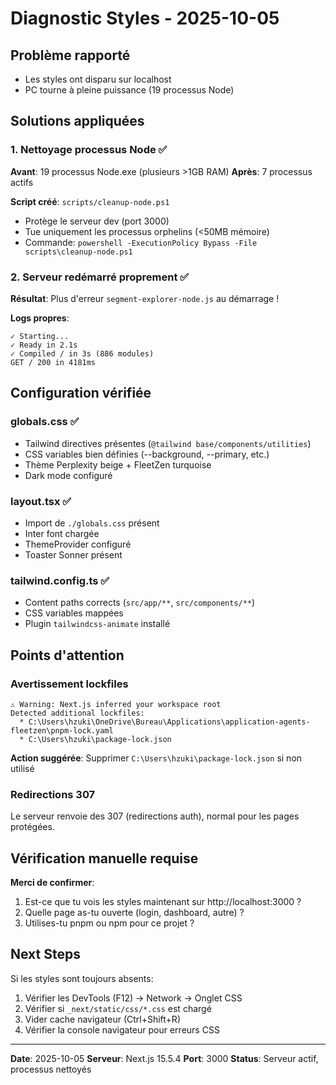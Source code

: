 # Diagnostic Styles - 2025-10-05

## Problème rapporté
- Les styles ont disparu sur localhost
- PC tourne à pleine puissance (19 processus Node)

## Solutions appliquées

### 1. Nettoyage processus Node ✅
**Avant**: 19 processus Node.exe (plusieurs >1GB RAM)
**Après**: 7 processus actifs

**Script créé**: `scripts/cleanup-node.ps1`
- Protège le serveur dev (port 3000)
- Tue uniquement les processus orphelins (<50MB mémoire)
- Commande: `powershell -ExecutionPolicy Bypass -File scripts\cleanup-node.ps1`

### 2. Serveur redémarré proprement ✅
**Résultat**: Plus d'erreur `segment-explorer-node.js` au démarrage !

**Logs propres**:
```
✓ Starting...
✓ Ready in 2.1s
✓ Compiled / in 3s (886 modules)
GET / 200 in 4181ms
```

## Configuration vérifiée

### globals.css ✅
- Tailwind directives présentes (`@tailwind base/components/utilities`)
- CSS variables bien définies (--background, --primary, etc.)
- Thème Perplexity beige + FleetZen turquoise
- Dark mode configuré

### layout.tsx ✅
- Import de `./globals.css` présent
- Inter font chargée
- ThemeProvider configuré
- Toaster Sonner présent

### tailwind.config.ts ✅
- Content paths corrects (`src/app/**`, `src/components/**`)
- CSS variables mappées
- Plugin `tailwindcss-animate` installé

## Points d'attention

### Avertissement lockfiles
```
⚠ Warning: Next.js inferred your workspace root
Detected additional lockfiles:
  * C:\Users\hzuki\OneDrive\Bureau\Applications\application-agents-fleetzen\pnpm-lock.yaml
  * C:\Users\hzuki\package-lock.json
```

**Action suggérée**: Supprimer `C:\Users\hzuki\package-lock.json` si non utilisé

### Redirections 307
Le serveur renvoie des 307 (redirections auth), normal pour les pages protégées.

## Vérification manuelle requise

**Merci de confirmer**:
1. Est-ce que tu vois les styles maintenant sur http://localhost:3000 ?
2. Quelle page as-tu ouverte (login, dashboard, autre) ?
3. Utilises-tu pnpm ou npm pour ce projet ?

## Next Steps

Si les styles sont toujours absents:
1. Vérifier les DevTools (F12) → Network → Onglet CSS
2. Vérifier si `_next/static/css/*.css` est chargé
3. Vider cache navigateur (Ctrl+Shift+R)
4. Vérifier la console navigateur pour erreurs CSS

---

**Date**: 2025-10-05
**Serveur**: Next.js 15.5.4
**Port**: 3000
**Status**: Serveur actif, processus nettoyés
